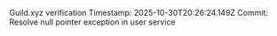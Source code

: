 Guild.xyz verification
Timestamp: 2025-10-30T20:26:24.149Z
Commit: Resolve null pointer exception in user service
